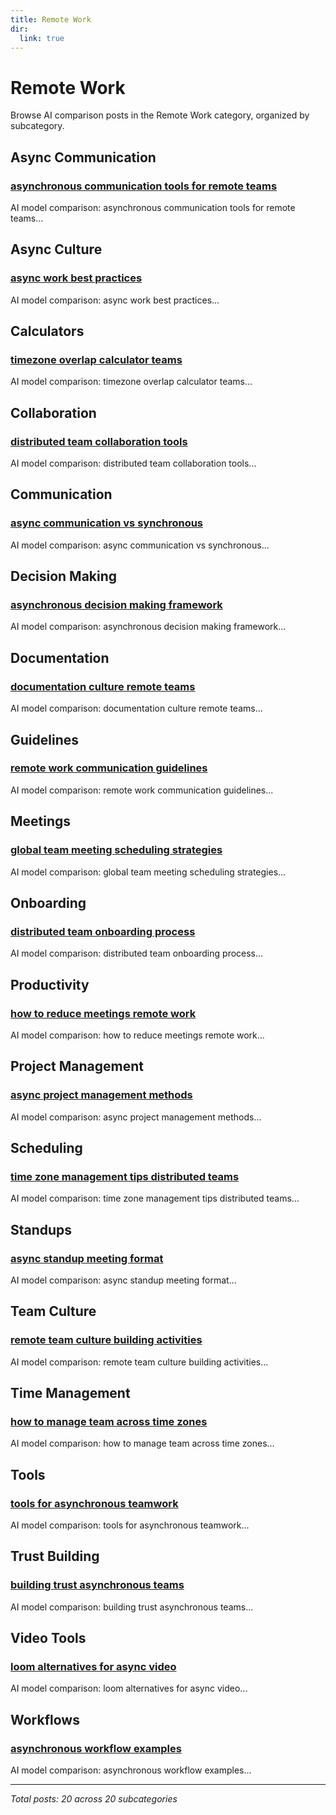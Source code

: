 ```yaml
---
title: Remote Work
dir:
  link: true
---
```


# Remote Work

Browse AI comparison posts in the Remote Work category, organized by subcategory.

## Async Communication

### [asynchronous communication tools for remote teams](async-communication/chatgpt-vs-claude-vs-mistral-async-communication-1853.md)

AI model comparison: asynchronous communication tools for remote teams...

## Async Culture

### [async work best practices](async-culture/chatgpt-vs-deepseek-vs-gemini-async-culture-5389.md)

AI model comparison: async work best practices...

## Calculators

### [timezone overlap calculator teams](calculators/chatgpt-vs-claude-vs-deepseek-calculators-8914.md)

AI model comparison: timezone overlap calculator teams...

## Collaboration

### [distributed team collaboration tools](collaboration/chatgpt-vs-claude-vs-gemini-collaboration-1239.md)

AI model comparison: distributed team collaboration tools...

## Communication

### [async communication vs synchronous](communication/chatgpt-vs-deepseek-vs-gemini-communication-7485.md)

AI model comparison: async communication vs synchronous...

## Decision Making

### [asynchronous decision making framework](decision-making/deepseek-vs-gemini-vs-grok-decision-making-8458.md)

AI model comparison: asynchronous decision making framework...

## Documentation

### [documentation culture remote teams](documentation/chatgpt-vs-gemini-vs-mistral-documentation-1723.md)

AI model comparison: documentation culture remote teams...

## Guidelines

### [remote work communication guidelines](guidelines/gemini-vs-grok-vs-mistral-guidelines-1203.md)

AI model comparison: remote work communication guidelines...

## Meetings

### [global team meeting scheduling strategies](meetings/deepseek-vs-gemini-vs-grok-meetings-7603.md)

AI model comparison: global team meeting scheduling strategies...

## Onboarding

### [distributed team onboarding process](onboarding/chatgpt-vs-deepseek-vs-gemini-onboarding-8425.md)

AI model comparison: distributed team onboarding process...

## Productivity

### [how to reduce meetings remote work](productivity/chatgpt-vs-deepseek-vs-gemini-productivity-9347.md)

AI model comparison: how to reduce meetings remote work...

## Project Management

### [async project management methods](project-management/deepseek-vs-gemini-vs-mistral-project-management-9493.md)

AI model comparison: async project management methods...

## Scheduling

### [time zone management tips distributed teams](scheduling/chatgpt-vs-deepseek-vs-mistral-scheduling-6081.md)

AI model comparison: time zone management tips distributed teams...

## Standups

### [async standup meeting format](standups/chatgpt-vs-gemini-vs-mistral-standups-5800.md)

AI model comparison: async standup meeting format...

## Team Culture

### [remote team culture building activities](team-culture/chatgpt-vs-claude-vs-deepseek-team-culture-2673.md)

AI model comparison: remote team culture building activities...

## Time Management

### [how to manage team across time zones](time-management/deepseek-vs-gemini-vs-mistral-time-management-6603.md)

AI model comparison: how to manage team across time zones...

## Tools

### [tools for asynchronous teamwork](tools/chatgpt-vs-gemini-vs-mistral-tools-4635.md)

AI model comparison: tools for asynchronous teamwork...

## Trust Building

### [building trust asynchronous teams](trust-building/claude-vs-gemini-vs-mistral-trust-building-9100.md)

AI model comparison: building trust asynchronous teams...

## Video Tools

### [loom alternatives for async video](video-tools/chatgpt-vs-gemini-vs-grok-video-tools-2415.md)

AI model comparison: loom alternatives for async video...

## Workflows

### [asynchronous workflow examples](workflows/chatgpt-vs-gemini-vs-mistral-workflows-3533.md)

AI model comparison: asynchronous workflow examples...

---

*Total posts: 20 across 20 subcategories*
